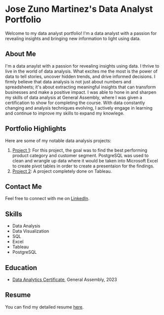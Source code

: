 # Jose Zuno Martinez's Data Analyst Portfolio

Welcome to my data analyst portfolio! I'm a data analyst with a passion for revealing insights and bringing new information to light using data.

## About Me

I'm a data anaylst with a passion for revealing insights using data. I thrive to live in the world of data analysis. What excites me the most is the power of data to tell stories, uncover hidden trends, and drive informed decisions. I firmly believe that data analysis is not just about numbers and spreadsheets; it's about extracting meaningful insights that can transform businesses and make a positive impact. I was able to hone in and sharpen my skills of data analysis at General Assembly, where I was given a certification to show for completing the course. With data constantly changing and analysis techniques evolving, I actively engage in learning and continue to improve my skills to expand my knowlege.

## Portfolio Highlights

Here are some of my notable data analysis projects:

1. [Project 1](https://github.com/jzuno95/data-analyst-portfolio/tree/e95b7b7113a4838cd881b2f137728fe76de32e15/Project%201): For this project, the goal was to find the best performing product category and customer segment. PostgreSQL was used to clean and wrangle up data where it would be taken into Microsoft Excel to create pivot tables in order to create a presentaion for the findings. 
2. [Project 2](https://github.com/jzuno95/data-analyst-portfolio/tree/0e48bca86d6adb7767f641a744caa62791549af9/Project%202): A project completely done on Tableau.

## Contact Me

Feel free to connect with me on [LinkedIn](www.linkedin.com/in/jzunomartinez).

## Skills

- Data Analysis
- Data Visualization
- SQL
- Excel
- Tableau
- PostgreSQL

## Education

- [Data Analytics Certificate](https://github.com/jzuno95/data-analyst-portfolio/blob/main/Certificate-of-Completion-jzuno95%40ymail.com-1692136704%20(1).pdf), General Assembly, 2023

## Resume

You can find my detailed resume [here](https://github.com/jzuno95/data-analyst-portfolio/blob/91c1a2a0a0da587e59aee7dbcbb3bc8a3e1b8b63/Resume%20Current.pdf).

